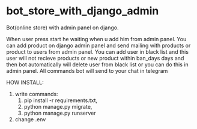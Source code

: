 # bot_store_with_django_admin
Bot(online store) with admin panel on django.

When user press start he waiting when u add him from admin panel. 
You can add product on django admin panel and send mailing with products or product to users from admin panel.
You can add user in black list and this user will not recieve products or new product within ban_days days
and then bot automatically will delete user from black list or you can do this in admin panel.
All commands bot will send to your chat in telegram

HOW INSTALL:
1) write commands: 
    1. pip install -r requirements.txt,
    2. python manage.py migrate,
    3. python manage.py runserver
2) change .env
